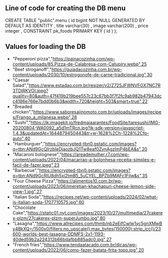 ## Line of code for creating the DB menu

CREATE  TABLE "public".menu ( 
	id                   bigint  NOT NULL GENERATED BY DEFAULT AS IDENTITY  ,
	title                varchar(30)    ,
	image                varchar(200)    ,
	price                integer    ,
	CONSTRAINT pk_foods PRIMARY KEY ( id )
 );

## Values for loading the DB

- "Pepperoni pizza","https://painacozinha.com/wp-content/uploads/85.Pizza-de-Calabresa-com-Catupiry.webp",25
- "Beef stroganoff","https://guiadacozinha.com.br/wp-content/uploads/2030/10/estrogonofe-de-carne-tradicional.jpg",30
- "Caesar Salad","https://www.estadao.com.br/resizer/v2/Z725JFWNVFGX7NC7R3TDIRKVOI.jpeg?quality=80&auth=47f419b219bee557c23c67bb3f7f2fc9ab982b47943dcc4186e766e7bdd0b6b3&width=720&height=503&smart=true",22
- "Breaded chicken","https://www.saboresajinomoto.com.br/uploads/images/recipes/Frango_a_milanesa.webp",28
- "Sushi","https://ik.imagekit.io/fredmaiaarantes/FoodSite/taresushi/IMG-20200804-WA0092_a5d1mTRcn.jpg?ik-sdk-version=javascript-1.4.3&updatedAt=1644879450443&tr=w-1628%2Ch-1228%2Cfo-auto",40
- "Hamburguer","https://encrypted-tbn0.gstatic.com/images?q=tbn:ANd9GcQIrzbIeDjaozbJQ1Tw8eaf0ZynAgzImP4bEA&s",20
- "Macaroni bolognese","https://areademulher.r7.com/wp-content/uploads/2022/04/macarrao-a-bolonhesa-receita-simples-e-facil-de-fazer.jpeg",23
- "Barbecue","https://encrypted-tbn0.gstatic.com/images?q=tbn:ANd9GcRIU8dh5xi2tmB5_5uCYEL_BPZb9MAFc1Filw&s",35
- "Four Cheese Pizza","https://alimentos10.com.br/wp-content/uploads/2023/06/imeretian-khachapuri-cheese-lemon-side-view-1.jpg",27
- "Italian Soda","https://recipes.net/wp-content/uploads/2024/02/what-is-italian-soda-1707710575.jpg",60
- "Chocolate Cake","https://static01.nyt.com/images/2023/10/27/multimedia/27cakerex-plzm/27cakerex-plzm-superJumbo.jpg",80
- "Lasagna","https://www.allrecipes.com/thmb/nb2eEifCwlw1yc5gnXMwBy4BkXQ=/1500x0/filters:no_upscale():max_bytes(150000):strip_icc()/23600-worlds-best-lasagna-DDMFS-2x1-1193-40ded59b2a224312b66bdafbb885adc0.jpg",27
- "French fries","https://www.tendaatacado.com.br/dicas/wp-content/uploads/2022/06/como-fazer-batata-frita-topo.jpg",20
